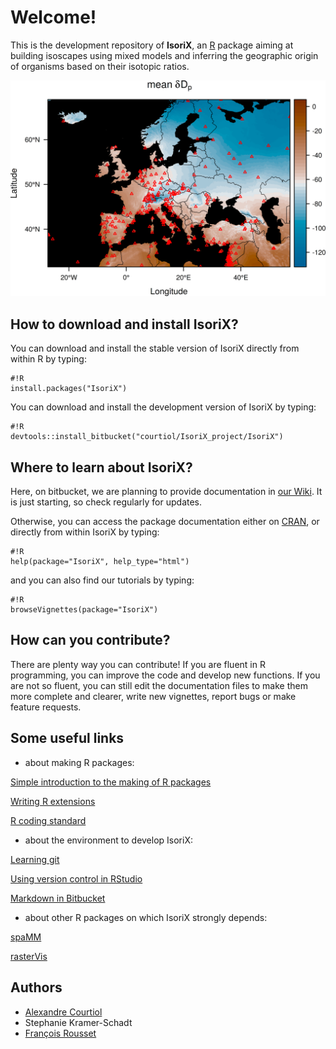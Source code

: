 # Welcome!

This is the development repository of __IsoriX__, an [R](https://www.r-project.org/) package aiming at building isoscapes using mixed models and inferring the geographic origin of organisms based on their isotopic ratios.

![isoscape](image/isoscape.png)

## How to download and install IsoriX?
You can download and install the stable version of IsoriX directly from within R by typing:

```
#!R
install.packages("IsoriX")
```

You can download and install the development version of IsoriX by typing:

```
#!R
devtools::install_bitbucket("courtiol/IsoriX_project/IsoriX")
```

## Where to learn about IsoriX?

Here, on bitbucket, we are planning to provide documentation in [our Wiki](https://bitbucket.org/courtiol/isorix_project/wiki/Home). It is just starting, so check regularly for updates.

Otherwise, you can access the package documentation either on [CRAN](https://cran.r-project.org/web/packages/IsoriX/index.html), or directly from within IsoriX by typing:

```
#!R
help(package="IsoriX", help_type="html")
```

and you can also find our tutorials by typing:

```
#!R
browseVignettes(package="IsoriX")
```


## How can you contribute?
There are plenty way you can contribute! If you are fluent in R programming, you can improve the code and develop new functions. If you are not so fluent, you can still edit the documentation files to make them more complete and clearer, write new vignettes, report bugs or make feature requests.

## Some useful links

* about making R packages:

[Simple introduction to the making of R packages](http://r-pkgs.had.co.nz/)

[Writing R extensions](https://cran.r-project.org/doc/manuals/r-release/R-exts.html)

[R coding standard](https://google.github.io/styleguide/Rguide.xml)

* about the environment to develop IsoriX:

[Learning git](https://www.atlassian.com/git/tutorials/)

[Using version control in RStudio](https://support.rstudio.com/hc/en-us/articles/200532077-Version-Control-with-Git-and-SVN)

[Markdown in Bitbucket](https://bitbucket.org/tutorials/markdowndemo)

* about other R packages on which IsoriX strongly depends:

[spaMM](http://kimura.univ-montp2.fr/~rousset/spaMM.htm)

[rasterVis](https://oscarperpinan.github.io/rastervis/)

## Authors
* [Alexandre Courtiol](https://sites.google.com/site/alexandrecourtiol/home)
* Stephanie Kramer-Schadt
* [François Rousset](http://www.isem.univ-montp2.fr/recherche/teams/evolutionary-genetics/staff/roussetfrancois/?lang=en)